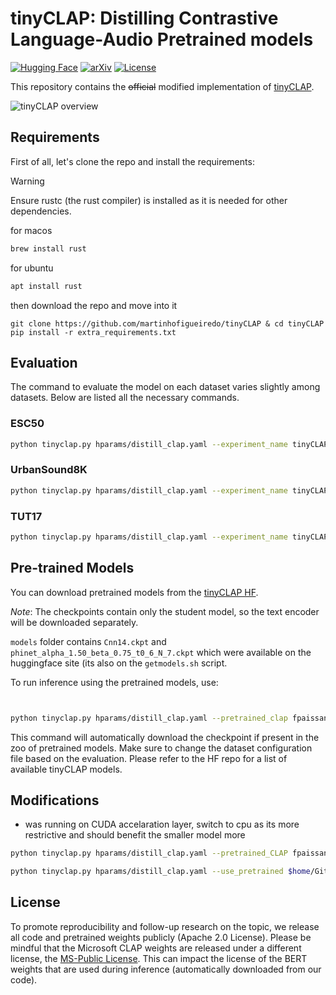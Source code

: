 # tinyCLAP: Distilling Contrastive Language-Audio Pretrained models

[![Hugging Face](https://img.shields.io/badge/%F0%9F%A4%97%20Hugging%20Face-blue)](https://huggingface.co/fpaissan/tinyCLAP) [![arXiv](https://img.shields.io/badge/10.21437%2FInterspeech.2024-red?label=paper-pdf)](https://www.isca-archive.org/interspeech_2024/paissan24_interspeech.pdf) [![License](https://img.shields.io/badge/License-Apache_2.0-blue.svg)](https://github.com/fpaissan/tinyCLAP/blob/main/LICENSE)

This repository contains the ~~official~~ modified implementation of [tinyCLAP](https://www.isca-archive.org/interspeech_2024/paissan24_interspeech.html).

![tinyCLAP overview](https://francescopaissan.it/tinyclapweb/assets/overview.png)

## Requirements

First of all, let's clone the repo and install the requirements:

> [!WARNING]
> Ensure rustc (the rust compiler) is installed as it is needed for other dependencies.

for macos

```zsh
brew install rust
```

for ubuntu

```bash
apt install rust
```

then download the repo and move into it

```setup
git clone https://github.com/martinhofigueiredo/tinyCLAP & cd tinyCLAP
pip install -r extra_requirements.txt
```

## Evaluation

The command to evaluate the model on each dataset varies slightly among datasets.
Below are listed all the necessary commands.

### ESC50

```bash
python tinyclap.py hparams/distill_clap.yaml --experiment_name tinyCLAP_$MODEL_NAME --zs_eval True --esc_folder $PATH_TO_ESC
```

### UrbanSound8K

```bash
python tinyclap.py hparams/distill_clap.yaml --experiment_name tinyCLAP_$MODEL_NAME --zs_eval True --us8k_folder $PATH_TO_US8K
```

### TUT17

```bash
python tinyclap.py hparams/distill_clap.yaml --experiment_name tinyCLAP_$MODEL_NAME --zs_eval True --tut17_folder $PATH_TO_TUT17
```

## Pre-trained Models

You can download pretrained models from the [tinyCLAP HF](https://huggingface.co/fpaissan/tinyCLAP).

_Note_:  The checkpoints contain only the student model, so the text encoder will be downloaded separately.

`models` folder contains `Cnn14.ckpt` and `phinet_alpha_1.50_beta_0.75_t0_6_N_7.ckpt` which were available on the huggingface site (its also on the `getmodels.sh` script.

To run inference using the pretrained models, use:

```bash


python tinyclap.py hparams/distill_clap.yaml --pretrained_clap fpaissan/tinyCLAP/$MODEL_NAME.ckpt --zs_eval True --esc_folder $PATH_TO_ESC

```

This command will automatically download the checkpoint if present in the zoo of pretrained models. Make sure to change the dataset configuration file based on the evaluation.
Please refer to the HF repo for a list of available tinyCLAP models.

## Modifications

- was running on CUDA accelaration layer, switch to cpu as its more restrictive and should benefit the smaller model more

```bash
python tinyclap.py hparams/distill_clap.yaml --pretrained_CLAP fpaissan/tinyCLAP/$MODEL_NAME.ckpt --zs_eval True --esc_folder $HOME/Github/tinyCLAP/datasets/ESC50

python tinyclap.py hparams/distill_clap.yaml --use_pretrained $home/Github/tinyCLAP/models/$MODEL_NAME.ckpt --zs_eval True --esc_folder $HOME/Github/tinyCLAP/datasets/ESC50
```

## License

To promote reproducibility and follow-up research on the topic, we release all code and pretrained weights publicly (Apache 2.0 License).
Please be mindful that the Microsoft CLAP weights are released under a different license, the [MS-Public License](https://huggingface.co/datasets/choosealicense/licenses/blob/main/markdown/ms-pl.md). This can impact the license of the BERT weights that are used during inference (automatically downloaded from our code).
